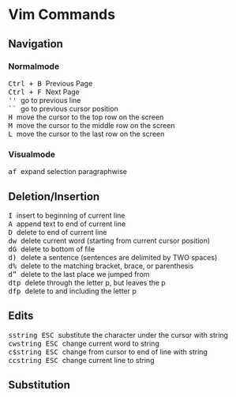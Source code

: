 # Vim Commands

## Navigation

### Normalmode
<kbd> Ctrl + B </kbd> Previous Page  
<kbd> Ctrl + F </kbd> Next Page  
<kbd> '' </kbd> go to previous line  
<kbd> `` </kbd> go to previous cursor position  
<kbd> H </kbd>  move the cursor to the top row on the screen  
<kbd> M </kbd>  move the cursor to the middle row on the screen  
<kbd> L </kbd>  move the cursor to the last row on the screen  

### Visualmode
<kbd> af </kbd> expand selection paragraphwise 

## Deletion/Insertion
<kbd> I </kbd> insert to beginning of current line  
<kbd> A </kbd> append text to end of current line  
<kbd> D </kbd> delete to end of current line  
<kbd> dw </kbd> delete current word (starting from current cursor position)  
<kbd> dG </kbd> delete to bottom of file  
<kbd> d) </kbd> delete a sentence (sentences are delimited by TWO spaces)  
<kbd> d% </kbd> delete to the matching bracket, brace, or parenthesis  
<kbd> d” </kbd> delete to the last place we jumped from  
<kbd> dtp </kbd> delete through the letter p, but leaves the p  
<kbd> dfp </kbd> delete to and including the letter p  

## Edits
<kbd> sstring ESC </kbd> substitute the character under the cursor with string  
<kbd> cwstring ESC </kbd> change current word to string  
<kbd> c$string ESC </kbd> change from cursor to end of line with string  
<kbd> ccstring ESC </kbd> change current line to string  

## Substitution
